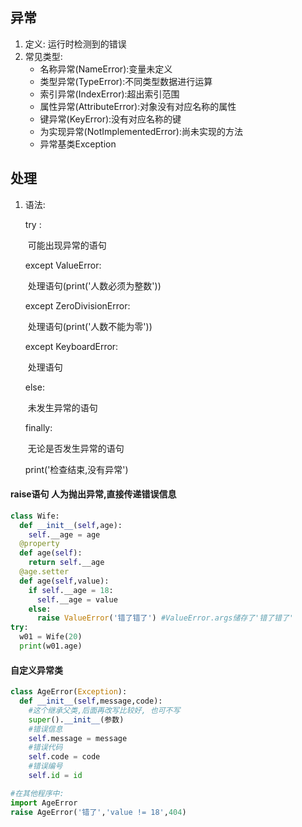 ## 异常

1. 定义: 运行时检测到的错误
2. 常见类型:
   - 名称异常(NameError):变量未定义
   - 类型异常(TypeError):不同类型数据进行运算
   - 索引异常(IndexError):超出索引范围
   - 属性异常(AttributeError):对象没有对应名称的属性
   - 键异常(KeyError):没有对应名称的键
   - 为实现异常(NotImplementedError):尚未实现的方法
   - 异常基类Exception

## 处理

1. 语法: 

   try :

   ​	可能出现异常的语句

   except ValueError:

   ​	处理语句(print('人数必须为整数'))

   except ZeroDivisionError:

   ​	处理语句(print('人数不能为零'))

   except KeyboardError:

   ​	处理语句

   else:

   ​	未发生异常的语句

   finally:

   ​	无论是否发生异常的语句

   print('检查结束,没有异常')

#### raise语句 人为抛出异常,直接传递错误信息

```python
class Wife:
  def __init__(self,age):
    self.__age = age
  @property
  def age(self):
    return self.__age
  @age.setter
  def age(self,value):
    if self.__age = 18:
      self.__age = value
    else:
      raise ValueError('错了错了') #ValueError.args储存了'错了错了'
try:
  w01 = Wife(20)
  print(w01.age) 
```

#### 自定义异常类

```python
class AgeError(Exception):
  def __init__(self,message,code):
    #这个继承父类,后面再改写比较好, 也可不写
    super().__init__(参数)
    #错误信息
    self.message = message
    #错误代码
    self.code = code
    #错误编号
    self.id = id

#在其他程序中:
import AgeError
raise AgeError('错了','value != 18',404)
```